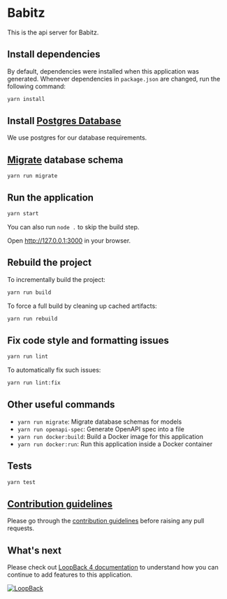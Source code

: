 # Babitz
This is the api server for Babitz.

## Install dependencies

By default, dependencies were installed when this application was generated.
Whenever dependencies in `package.json` are changed, run the following command:

```sh
yarn install
```
## Install [Postgres Database](https://www.postgresql.org)
We use postgres for our database requirements. 

## [Migrate](https://loopback.io/doc/en/lb4/Database-migrations.html) database schema
```
yarn run migrate
```

## Run the application

```sh
yarn start
```

You can also run `node .` to skip the build step.

Open http://127.0.0.1:3000 in your browser.

## Rebuild the project

To incrementally build the project:

```sh
yarn run build
```

To force a full build by cleaning up cached artifacts:

```sh
yarn run rebuild
```

## Fix code style and formatting issues

```sh
yarn run lint
```

To automatically fix such issues:

```sh
yarn run lint:fix
```

## Other useful commands

- `yarn run migrate`: Migrate database schemas for models
- `yarn run openapi-spec`: Generate OpenAPI spec into a file
- `yarn run docker:build`: Build a Docker image for this application
- `yarn run docker:run`: Run this application inside a Docker container

## Tests

```sh
yarn test
```

## [Contribution guidelines](https://github.com/pesto-students/babitz-backend/blob/Contribution.md/Contributing.md)
Please go through the [contribution guidelines](https://github.com/pesto-students/babitz-backend/blob/Contribution.md/Contributing.md) before raising any pull requests. 



## What's next

Please check out [LoopBack 4 documentation](https://loopback.io/doc/en/lb4/) to
understand how you can continue to add features to this application.

[![LoopBack](https://github.com/strongloop/loopback-next/raw/master/docs/site/imgs/branding/Powered-by-LoopBack-Badge-(blue)-@2x.png)](http://loopback.io/)
